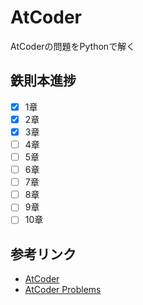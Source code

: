 # AtCoder

AtCoderの問題をPythonで解く

## 鉄則本進捗
- [x] 1章
- [x] 2章
- [x] 3章
- [ ] 4章
- [ ] 5章
- [ ] 6章
- [ ] 7章
- [ ] 8章
- [ ] 9章
- [ ] 10章

## 参考リンク
- [AtCoder](https://atcoder.jp/)
- [AtCoder Problems](https://kenkoooo.com/atcoder/#/table/)
